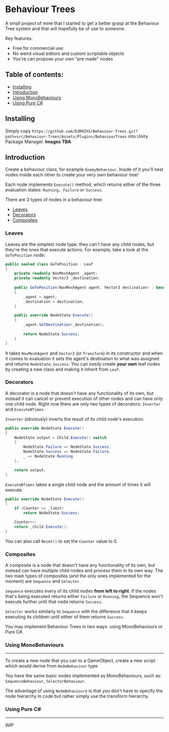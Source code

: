Behaviour Trees
===
A small project of mine that I started to get a better grasp at the Behaviour Tree system and that will hopefully be of use to someone.

Key features:
* Free for commercial use
* No weird visual editors and custom scriptable objects
* You're can propose your own "pre made" nodes

## Table of contents:
- [Installing](#installing)
- [Introduction](#introduction)
- [Using MonoBehaviours](#using-monobehaviours)
- [Using Pure C#](#using-with-pure-c)

Installing
---
Simply copy `https://github.com/D3RRIXX/Behaviour-Trees.git?path=src/Behaviour-Trees/Assets/Plugins/BehaviourTrees` into Unity Package Manager. **Images TBA**

Introduction
---
Create a behaviour class, for example `EnemyBehaviour`. Inside of it you'll nest nodes inside each other to create your very own behaviour tree!

Each node implements `Execute()` method, which returns either of the three evaluation states: `Running, Failure` or `Success`.

There are 3 types of nodes in a behaviour tree:
* [Leaves](#leaves)
* [Decorators](#decorators)
* [Composites](#composites)

### Leaves
Leaves are the simplest node type: they can't have any child nodes, but they're the ones that execute actions. For example, take a look at the `GoToPosition` node:

```csharp
public sealed class GoToPosition : Leaf
{
    private readonly NavMeshAgent _agent;
    private readonly Vector3 _destination;
    
    public GoToPosition(NavMeshAgent agent, Vector3 destination) : base($"Go to {destination}")
    {
        _agent = agent;
        _destination = destination;
    }

    public override NodeState Execute()
    {
        _agent.SetDestination(_destination);
    
        return NodeState.Success;
    }
}
```

It takes `NavMeshAgent` and `Vector3` (or `Transform`) in its constructor and when it comes to evaluation it sets the agent's destination to what was assigned and returns `NodeState.Success`. You can *easily* create **your own** leaf nodes by creating a new class and making it inherit from `Leaf`.

### Decorators
A decorator is a node that doesn't have any functionality of its own, but instead it can cancel or prevent execution of other nodes and can have only one child node.
Right now there are only two types of decorators: `Inverter` and `ExecuteNTimes`.

`Inverter` (obviously) inverts the result of its child node's execution.

```csharp
public override NodeState Execute()
{
    NodeState output = Child.Execute() switch
	{
		NodeState.Failure => NodeState.Success,
		NodeState.Success => NodeState.Failure,
		_ => NodeState.Running
	};

	return output;
}
```

`ExecuteNTimes` takes a single child node and the amount of times it will execute.

```csharp
public override NodeState Execute()
{
    if (Counter >= _limit)
        return NodeState.Success;

    Counter++;
    return _child.Execute();
}
```

You can also call `Reset()` to set the `Counter` value to 0.

### Composites
A composite is a node that doesn't have any functionality of its own, but instead can have multiple child nodes and process them in its own way. The two main types of composites (and the only ones implemented for the moment) are `Sequence` and `Selector`.

`Sequence` executes every of its child nodes **from left to right**. If the nodes that's being executed returns either `Failure` or `Running`, the Sequence won't execute further until that node returns `Success`.

`Selector` works similarly to `Sequence` with the difference that it keeps executing its children until either of them returns `Success`.


You may implement Behaviour Trees in two ways: using MonoBehaviours or Pure C#.

### Using MonoBehaviours
---
To create a new node that you can to a GameObject, create a new script which would derive from `NodeBehaviour` type

You have the same basic nodes implemented as MonoBehaviours, such as: `SequenceBehaviour`, `SelectorBehaviour`.

The advantage of using `NodeBehaviour`s is that you don't have to specify the node hierarchy in code but rather simply use the transform hierarchy.

### Using Pure C#
---

WIP